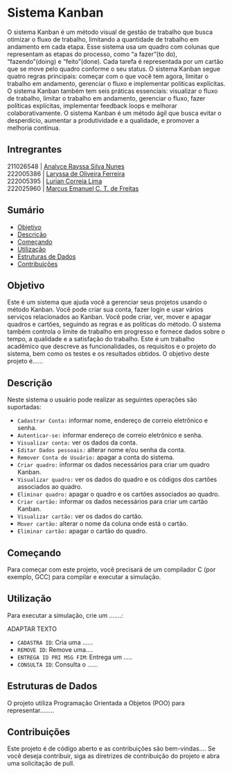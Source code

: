# Sistema Kanban

  O sistema Kanban é um método visual de gestão de trabalho que busca otimizar o fluxo de trabalho, limitando a quantidade de trabalho em andamento em cada etapa. Esse sistema usa um quadro com colunas que representam as etapas do processo, como “a fazer”(to do), “fazendo”(doing) e “feito”(done). Cada tarefa é representada por um cartão que se move pelo quadro conforme o seu status. 
   O sistema Kanban segue quatro regras principais: começar com o que você tem agora, limitar o trabalho em andamento, gerenciar o fluxo e implementar políticas explícitas. O sistema Kanban também tem seis práticas essenciais: visualizar o fluxo de trabalho, limitar o trabalho em andamento, gerenciar o fluxo, fazer políticas explícitas, implementar feedback loops e melhorar colaborativamente. O sistema Kanban é um método ágil que busca evitar o desperdício, aumentar a produtividade e a qualidade, e promover a melhoria contínua.

## Intregrantes

 211026548 | [Analyce Rayssa Silva Nunes](https://github.com/AnalyceRay)         
 222005386 | [Laryssa de Oliveira Ferreira](https://github.com/laryferreira)        
 222005395 | [Lurian Correia Lima](https://github.com/luricl)                 
 222025960 | [Marcus Emanuel C. T. de Freitas](https://github.com/METenedini)     


## Sumário

- [Objetivo](#objetivo)
- [Descrição](#descrição)
- [Começando](#começando)
- [Utilização](#utilização)
- [Estruturas de Dados](#estruturas-de-dados)
- [Contribuições](#contribuições)

## Objetivo

 Este é um sistema que ajuda você a gerenciar seus projetos usando o método Kanban. Você pode criar sua conta, fazer login e usar vários serviços relacionados ao Kanban. Você pode criar, ver, mover e apagar quadros e cartões, seguindo as regras e as políticas do método. O sistema também controla o limite de trabalho em progresso e fornece dados sobre o tempo, a qualidade e a satisfação do trabalho. Este é um trabalho acadêmico que descreve as funcionalidades, os requisitos e o projeto do sistema, bem como os testes e os resultados obtidos.
O objetivo deste projeto é......

## Descrição

Neste sistema o usuário pode realizar as seguintes operações são suportadas:

- `Cadastrar Conta:` informar nome, endereço de correio eletrônico e senha.
- `Autenticar-se:` informar endereço de correio eletrônico e senha.
- `Visualizar conta:` ver os dados da conta.
- `Editar Dados pessoais:` alterar nome e/ou senha da conta.
- `Remover Conta de Usuário:` apagar a conta do sistema.
- `Criar quadro:` informar os dados necessários para criar um quadro Kanban.
- `Visualizar quadro:` ver os dados do quadro e os códigos dos cartões associados ao quadro.
- `Eliminar quadro:` apagar o quadro e os cartões associados ao quadro.
- `Criar cartão:` informar os dados necessários para criar um cartão Kanban.
- `Visualizar cartão:` ver os dados do cartão.
- `Mover cartão:` alterar o nome da coluna onde está o cartão.
- `Eliminar cartão:` apagar o cartão do quadro.

## Começando

Para começar com este projeto, você precisará de um compilador C (por exemplo, GCC) para compilar e executar a simulação.

## Utilização

Para executar a simulação, crie um .......:

ADAPTAR TEXTO
- `CADASTRA ID`: Cria uma ......
- `REMOVE ID`: Remove uma....
- `ENTREGA ID PRI MSG FIM`: Entrega um .....
- `CONSULTA ID`: Consulta o ......

## Estruturas de Dados

O projeto utiliza Programação Orientada a Objetos (POO) para representar........

## Contribuições

Este projeto é de código aberto e as contribuições são bem-vindas.... Se você deseja contribuir, siga as diretrizes de contribuição do projeto e abra uma solicitação de pull.


